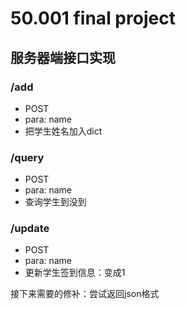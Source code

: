 # 50.001 final project

## 服务器端接口实现
### /add
- POST
- para: name
- 把学生姓名加入dict

### /query
- POST
- para: name
- 查询学生到没到

### /update
- POST
- para: name
- 更新学生签到信息：变成1

接下来需要的修补：尝试返回json格式
